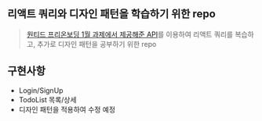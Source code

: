 ## 리액트 쿼리와 디자인 패턴을 학습하기 위한 repo

> [원티드 프리온보딩 1월 과제에서 제공해준 API](https://github.com/starkoora/wanted-pre-onboarding-challenge-fe-1-api)를 이용하여 리액트 쿼리를 복습하고, 추가로 디자인 패턴을 공부하기 위한 repo

## 구현사항

- Login/SignUp
- TodoList 목록/상세
- 디자인 패턴을 적용하여 수정 예정
